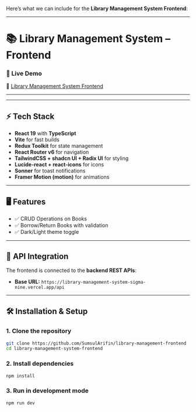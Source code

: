 
Here’s what we can include for the **Library Management System Frontend**:

---

# 📚 Library Management System – Frontend

### 🚀 Live Demo

🔗 [Library Management System Frontend](https://library-management-system-frontend-azure-beta.vercel.app/)

---

---

## ⚡ Tech Stack

* **React 19** with **TypeScript**
* **Vite** for fast builds
* **Redux Toolkit** for state management
* **React Router v6** for navigation
* **TailwindCSS + shadcn UI + Radix UI** for styling
* **Lucide-react + react-icons** for icons
* **Sonner** for toast notifications
* **Framer Motion (motion)** for animations

---

## 🖥️ Features
* ✅ CRUD Operations on Books 
* ✅ Borrow/Return Books with validation
* ✅ Dark/Light theme toggle

---

## 🔌 API Integration

The frontend is connected to the **backend REST APIs**:

* **Base URL:** `https://library-management-system-sigma-nine.vercel.app/api`


---

## 🛠️ Installation & Setup

### 1. Clone the repository

```bash
git clone https://github.com/SumsulArifin/library-management-frontend
cd library-management-system-frontend
```

### 2. Install dependencies

```bash
npm install
```

### 3. Run in development mode

```bash
npm run dev
```
